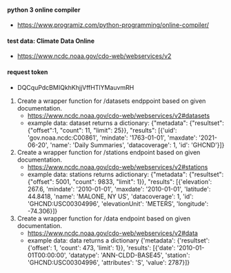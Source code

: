 
#### python 3 online compiler
- https://www.programiz.com/python-programming/online-compiler/

#### test data: Climate Data Online
- https://www.ncdc.noaa.gov/cdo-web/webservices/v2

#### request token
- DQCquPdcBMIQkhKhjjVffHTlYMauvmRH

1. Create a wrapper function for /datasets endppoint based on given documentation.
   - https://www.ncdc.noaa.gov/cdo-web/webservices/v2#datasets
   - example data: dataset returns a dictionary:
     {"metadata": {"resultset":{"offset":1, "count": 11, "limit": 25}}, "results": [{'uid': 'gov.noaa.ncdc:C00861', 'mindate': '1763-01-01', 'maxdate': '2021-06-20', 'name': 'Daily Summaries', 'datacoverage': 1, 'id': 'GHCND'}]}
2. Create a wrapper function for /stations endpoint based on given documentation.
   - https://www.ncdc.noaa.gov/cdo-web/webservices/v2#stations
   - example data: stations returns adictionary:
     {"metadata": {"resultset": {"offset": 5001, "count": 9833, "limit": 1}}, "results": [{'elevation': 267.6, 'mindate': '2010-01-01', 'maxdate': '2010-01-01', 'latitude': 44.8418, 'name': 'MALONE, NY US', 'datacoverage': 1, 'id': 'GHCND:USC00304996', 'elevationUnit': 'METERS', 'longitude': -74.306}]}
3. Create a wrapper function for /data endpoint based on given documentation.
   - https://www.ncdc.noaa.gov/cdo-web/webservices/v2#data
   - example data: data returns a dictionary
     {'metadata': {'resultset': {'offset': 1, 'count': 473, 'limit': 1}}, 'results': [{'date': '2010-01-01T00:00:00', 'datatype': 'ANN-CLDD-BASE45', 'station': 'GHCND:USC00304996', 'attributes': 'S', 'value': 2787}]}

